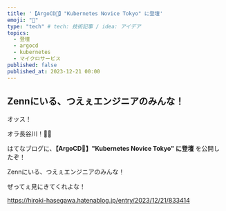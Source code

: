 ```yaml
---
title: '【ArgoCD🐙】"Kubernetes Novice Tokyo" に登壇'
emoji: "🐙"
type: "tech" # tech: 技術記事 / idea: アイデア
topics:
  - 登壇
  - argocd
  - kubernetes
  - マイクロサービス
published: false
published_at: 2023-12-21 00:00
---
```


## Zennにいる、つえぇエンジニアのみんな！

オッス！

オラ長谷川！✋🏻

はてなブログに、**【ArgoCD🐙】"Kubernetes Novice Tokyo" に登壇** を公開したぞ！

Zennにいる、つえぇエンジニアのみんな！

ぜってぇ見にきてくれよな！

https://hiroki-hasegawa.hatenablog.jp/entry/2023/12/21/833414
